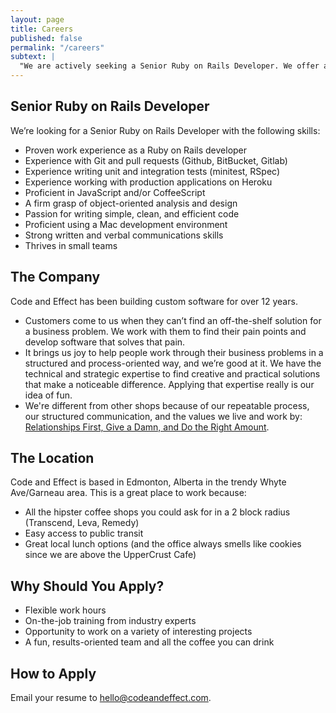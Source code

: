 ```yaml
---
layout: page
title: Careers
published: false
permalink: "/careers"
subtext: |
  "We are actively seeking a Senior Ruby on Rails Developer. We offer a flexible, results-oriented work environment with a talented, experienced team. description: We are actively seeking Ruby on Rails Developers. We offer a flexible, results oriented work environment with a talented, experienced team."
---
```


## Senior Ruby on Rails Developer

We’re looking for a Senior Ruby on Rails Developer with the following skills:

* Proven work experience as a Ruby on Rails developer
* Experience with Git and pull requests (Github, BitBucket, Gitlab)
* Experience writing unit and integration tests (minitest, RSpec)
* Experience working with production applications on Heroku
* Proficient in JavaScript and/or CoffeeScript
* A firm grasp of object-oriented analysis and design
* Passion for writing simple, clean, and efficient code
* Proficient using a Mac development environment
* Strong written and verbal communications skills
* Thrives in small teams

## The Company

Code and Effect has been building custom software for over 12 years.

* Customers come to us when they can’t find an off-the-shelf solution for a business problem. We work with them to find their pain points and develop software that solves that pain.
* It brings us joy to help people work through their business problems in a structured and process-oriented way, and we’re good at it. We have the technical and strategic expertise to find creative and practical solutions that make a noticeable difference. Applying that expertise really is our idea of fun.
* We're different from other shops because of our repeatable process, our structured communication, and the values we live and work by: [Relationships First, Give a Damn, and Do the Right Amount](https://www.codeandeffect.com).

## The Location

Code and Effect is based in Edmonton, Alberta in the trendy Whyte Ave/Garneau area. This is a great place to work because:

* All the hipster coffee shops you could ask for in a 2 block radius (Transcend, Leva, Remedy)
* Easy access to public transit
* Great local lunch options (and the office always smells like cookies since we are above the UpperCrust Cafe)

## Why Should You Apply?

* Flexible work hours
* On-the-job training from industry experts
* Opportunity to work on a variety of interesting projects
* A fun, results-oriented team and all the coffee you can drink

## How to Apply

Email your resume to [hello@codeandeffect.com](mailto:hello@codeandeffect.com).
